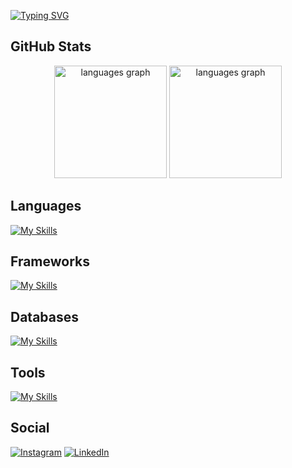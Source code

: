 <a href="https://git.io/typing-svg"><img src="https://readme-typing-svg.demolab.com?font=Poppins&weight=700&size=70&duration=3000&pause=1000&color=FE428E&center=true&vCenter=true&width=1125&height=220&lines=Namaste%F0%9F%99%8F;I'm+Biraj+Shrestha." alt="Typing SVG" /></a>

<h2>GitHub Stats</h2>

<div align="center">
<img src="https://github-readme-streak-stats.herokuapp.com/?user=Sthabiraj&theme=radical&hide_border=true" height="180" alt="languages graph"  />
<img src="https://github-readme-stats.vercel.app/api/top-langs?locale=en&hide_title=false&layout=compact&langs_count=10&theme=radical&hide_border=true&username=Sthabiraj" height="180" alt="languages graph"  />
</div>

<h2>Languages</h2>

[![My Skills](https://skillicons.dev/icons?i=ts,js,c,java,python,php)](https://skillicons.dev)

<h2>Frameworks</h2>

[![My Skills](https://skillicons.dev/icons?i=react,nextjs,express,redux,vite,tailwindcss)](https://skillicons.dev)

<h2>Databases</h2>
  
[![My Skills](https://skillicons.dev/icons?i=appwrite,firebase,mysql,mongodb,postgres)](https://skillicons.dev)

<h2>Tools</h2>

[![My Skills](https://skillicons.dev/icons?i=vscode,postman,git,github,figma,bun,azure,aws)](https://skillicons.dev)

<h2>Social</h2>

[![Instagram](https://skillicons.dev/icons?i=instagram)](https://instagram.com/biraj.shrestha.2004) [![LinkedIn](https://skillicons.dev/icons?i=linkedin)](https://linkedin.com/in/biraj-shrestha-25736b1b8) 
